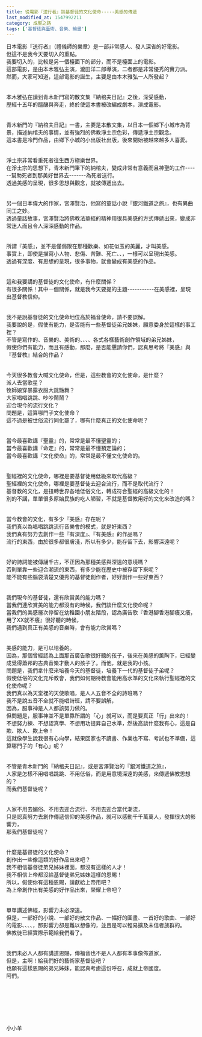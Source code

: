 ```yaml
---
title: 從電影『送行者』談基督徒的文化使命-----美感的傳遞
last_modified_at: 1547992211
category: 成聖之路
tags: ['基督徒與藝術、音樂、繪畫']
---
```


<p>日本電影『送行者』（禮儀師的樂章）是一部非常感人、發人深省的好電影。<br/>但這不是我今天要切入的重點。<br/>我要切入的，比較是另一個檯面下的部分，而不是檯面上的電影。<br/><!--more-->這部電影，是由本木雅弘主演，瀧田洋二郎導演，二者都是非常優秀的實力派。<br/>然而，大家可知道，這部電影的誕生，主要是由本木雅弘一人所發起？<br/><br/><br/>本木雅弘在讀到青木新門寫的散文集『納棺夫日記』之後，深受感動，<br/>歷經十五年的醞釀與奔走，終於使這本書被改編成劇本，演成電影。<br/><br/><br/>青木新門的『納棺夫日記』一書，主要是本散文集，以日本一個鄉下小城市為背景，描述納棺夫的事情，並有強烈的佛教淨土宗色彩，傳遞淨土宗觀念。<br/>這本書是冷門作品，由鄉下小城的小出版社出版，後來開始被越來越多人喜愛。<br/><br/><br/>淨土宗非常看重死者往生西方極樂世界。<br/>在淨土宗的思想下，青木新門筆下的納棺夫，變成非常有意義而且神聖的工作------幫助死者到那美好世界去-------為死者送行。<br/>透過美感的呈現，很多思想與觀念，就被傳遞出去。<br/><br/><br/>另一個日本偉大的作家，宮澤賢治，他寫的童話小說『銀河鐵道之旅』，也有異曲同工之妙。<br/>透過童話故事，宮澤賢治將佛教法華經的精神用很具美感的方式傳遞出來，變成非常迷人而且令人深深感動的作品。<br/><br/><br/>所謂『美感』，並不是僅侷限在那種歡樂、如花似玉的美麗，才叫美感。<br/>事實上，即使是描寫小人物、悲傷、苦難、死亡、、，一樣可以呈現出美感。<br/>透過有深度、有思想的呈現，很多事物，就會變成有美感的作品。<br/><br/><br/>這和我要講的基督徒的文化使命，有什麼關係？<br/>有很多關係！其中一個關係，就是我今天要提的主題-----------在美感裡，呈現出基督教信仰。<br/><br/><br/>我不是說基督徒的文化使命地位高於福音使命，請不要誤解。<br/>我要說的是，假使有能力，是否能有一些基督徒弟兄姊妹，願意委身於這樣的事工裡？<br/>不管是寫作的、音樂的、美術的、、、、各式各樣藝術創作領域的弟兄姊妹，<br/>假使你們有能力，而且有感動，那麼，是否能懇請你們，認真思考將『美感』與『基督教』結合的作品？<br/><br/><br/>今天很多教會大喊文化使命，但是，這些教會的文化使命，是什麼？<br/>派人去當歌星？<br/>牧師娘穿暴露衣服大跳豔舞？<br/>大家唱唱跳跳、吵吵鬧鬧？<br/>迎合現今的流行文化？<br/>問題是，這算哪門子文化使命？<br/>這不過是被世俗流行同化罷了，哪有什麼真正的文化使命呢？<br/><br/><br/>當今最喜歡講『聖靈』的，常常是最不懂聖靈的；<br/>當今最喜歡講『命定』的，常常是最不懂預定論的；<br/>當今最喜歡講『文化使命』的，常常是最不懂文化使命的。<br/><br/><br/>聖經裡的文化使命，哪裡是要基督徒用低級來取代高級？<br/>聖經裡的文化使命，哪裡是要基督徒去迎合流行，而不是取代流行？<br/>基督教的文化，是扭轉世界各地低俗文化，轉成符合聖經的高級文化的！<br/>別的不講，單單很多原始民族的吃人陋習，不就是基督教用好的文化來改造的嗎？<br/><br/><br/>當今教會的文化，有多少『美感』存在呢？<br/>我們真以為唱唱跳跳流行音樂會的模式，就是好東西？<br/>我們真有努力去創作一些『有深度』、『有美感』的作品嗎？<br/>流行的東西，由於很多都很膚淺，所以有多少，能存留下去，影響深遠呢？<br/><br/><br/>好的詩詞能被傳誦千古，不正因為那種美感與深遠的意境嗎？<br/>否則單靠一些迎合潮流的東西，有多少能在歷史中被存留下來呢？<br/>能不能有些腦袋清楚又優秀的基督徒創作者，好好創作一些好東西？<br/><br/><br/>我們現今的基督徒，還有欣賞美的能力嗎？<br/>當我們連欣賞美的能力都沒有的時候，我們談什麼文化使命呢？<br/>當我們的美感層次停留在幼稚園小朋友階段，認為廣告歌『香港腳香港腳癢又癢，用了XX就不癢』很好聽的時候，<br/>我們遇到真正有美感的音樂時，會有能力欣賞嗎？<br/><br/><br/>美感的能力，是可以培養的。<br/>因為，那個曾經認為上面那首廣告歌很好聽的孩子，後來在美感的薰陶下，已經變成覺得蕭邦的古典音樂才動人的孩子了。而他，就是我的小孩。<br/>問題是，我們拿什麼來培養今天的基督徒，培養下一代的基督徒子弟呢？<br/>假使低俗的文化充斥教會，我們如何期待教會能用高水準的文化來執行聖經裡的文化使命呢？<br/>我們真以為天堂裡的天使歌唱，是人人五音不全的詩班嗎？<br/>我不是說五音不全就不能唱詩班，請不要誤解，<br/>因為，服事神是人人都該努力做的。<br/>但問題是，服事神並不是單靠所謂的「心」就可以，而是要真正「行」出來的！<br/>不想努力練、不想認真學、不想用功提昇自己水準，然後高談什麼我有心，這是自欺、欺人、欺上帝！<br/>這就像學生說我很有心向學，結果回家也不讀書、作業也不寫、考試也不準備，這算哪門子的「有心」呢？<br/><br/><br/>不管是青木新門的『納棺夫日記』，或是宮澤賢治的『銀河鐵道之旅』，<br/>人家是怎樣不用唱唱跳跳、不用低俗，而是用意境深遠的美感，來傳遞佛教思想的？<br/>而我們基督徒呢？<br/><br/><br/>人家不用去媚俗、不用去迎合流行、不用去迎合當代潮流，<br/>只是認真努力去創作傳遞信仰的美感作品，就可以感動千千萬萬人，發揮很大的影響力，<br/>那我們基督徒呢？<br/><br/><br/>什麼是基督徒的文化使命？<br/>創作出一些像這類的好作品出來吧？<br/>我不相信基督徒弟兄姊妹裡面，都沒有這樣的人才！<br/>我不相信上帝都沒給基督徒弟兄姊妹這樣的恩賜！<br/>所以，假使你有這種恩賜，請獻給上帝用吧？<br/>為上帝創作出有美感的好作品出來，榮耀上帝吧？<br/><br/><br/>單單講述佛經，影響力未必深遠。<br/>但是，一部好的小說、一部好的散文作品、一幅好的圖畫、一首好的歌曲、一部好的電影、、、、，那影響力卻是難以想像的，並且是可以輕易擴及未信者族群的。<br/>佛教徒已經實際示範給我們看了。<br/><br/><br/>我們未必人人都有講道恩賜，傳福音也不是人人都有本事像佈道家，<br/>但是，主啊！給我們好的藝術家基督徒吧？<br/>也願有這樣恩賜的弟兄姊妹，能認真考慮這份呼召，成就上帝國度。<br/>阿們。<br/><br/><br/><br/><br/><br/><br/><br/>小小羊<br/><br/><br/><br/><br/><br/><br/><br/><br/><br/><br/>
</p>